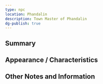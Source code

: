 ```yaml
---
type: npc
location: Phandalin
description: Town Master of Phandalin
dg-publish: true
---
```

## Summary


## Appearance / Characteristics


## Other Notes and Information